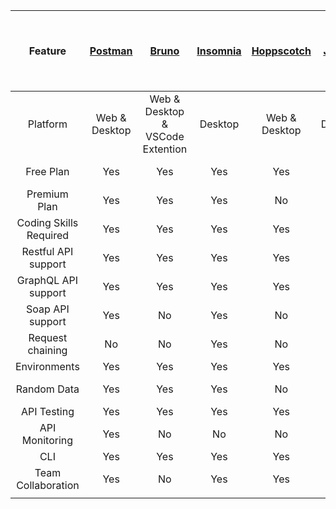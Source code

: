 |         Feature        |    [Postman](https://www.postman.com/)   |               [Bruno](https://github.com/usebruno/bruno)              | [Insomnia](https://insomnia.rest/) |   [Hoppscotch](https://hoppscotch.io/)  |  [JMeter](https://jmeter.apache.org/) | [Brup Suite](https://portswigger.net/burp) | [Requestly.com](https://requestly.com/)               | [PacketSender](https://github.com/dannagle/PacketSender/) | [Milkman](https://github.com/warmuuh/milkman) | [Restfox](https://github.com/flawiddsouza/Restfox) | [APIDog](https://apidog.com/)  | [robohydra](http://robohydra.org/) | [restman](https://github.com/jsargiot/restman)                      | [kreya](https://kreya.app/pricing/) | restclient                    | grpcui | prestige |  Thunder Client  |     [Postcode](https://github.com/rohinivsenthil/postcode)     |             [Paw/Rapidapi](https://rapidapi.com/)           | Firecamp | TestMace |    Nightingale    |   ezy   | verb                | httpyac           | evans    | ain      |   curl   | xh       | curlie   | http-prompt | [httpx (1)](https://www.python-httpx.org/)                   | intellij-http-client          | [httpx (2)](https://github.com/servicex-sh/httpx) | hurl     |    HTTPie    |   Yaak  |    RecipeUI   | advancedrestclient.com | apidash.dev | [Pororoca](https://pororoca.io/) | REST Client Extension for Visual Studio Code | Talend API Tester | resting           | katalon | httpiness | hello-http | humlix  | [yaade](https://docs.yaade.io/)   | Lama2    |   |
|:----------------------:|:-------------:|:--------------------------------:|:--------:|:-------------:|:-------:|------------|-----------------------------|--------------|---------|---------------------------------|---------|-----------|------------------------------|----------------------------|-------------------------------|--------|----------|:----------------:|:----------------:|:-----------------------------------:|:--------:|:--------:|:-----------------:|:-------:|---------------------|-------------------|----------|----------|:--------:|----------|----------|-------------|-------------------------------|-------------------------------|-----------|----------|:------------:|:-------:|:-------------:|------------------------|-------------|----------|----------------------------------------------|-------------------|-------------------|---------|-----------|------------|---------|---------|----------|---|
| Platform               | Web & Desktop | Web & Desktop & VSCode Extention | Desktop  | Web & Desktop | Desktop | Desktop    | Desktop & Browser extension | Desktop      | Desktop | Desktop                         | Desktop | Web       | Browser extension for Opera  | Desktop                    | Browser extension for Mozilla | Web    | Web      | VSCode Extension | VSCode Extension | VS Code extention & Desktop (MacOS) | Web      | Desktop  | Desktop (Windows) | Desktop | Desktop (GNU Emacs) | VS Code extension | Terminal | Terminal | Terminal | Terminal | Terminal | Terminal    | Terminal and JetBrains plugin | Terminal and JetBrains plugin | Terminal  | Terminal | Desktop, CLI | Desktop | Web & Desktop | Desktop                | Desktop     | Desktop  | Extension for Visual Studio Code             | Browser extension | Browser extension | Desktop | Desktop   | Desktop    | Desktop | Desktop | Terminal |   |
| Free Plan              | Yes           | Yes                              | Yes      | Yes           | Yes     | Yes        | Yes                         | Yes          | Yes     | Yes                             | Yes     | Yes       | Yes                          | Yes                        | Yes                           | Yes    | Yes      | Yes              | Yes              | No                                  | Yes      | Yes      | Yes               | Yes     | Yes                 | Yes               | Yes      | Yes      | Yes      | Yes      | Yes      | Yes         | Yes for terminal              | Yes for terminal              | Yes       | Yes      | Yes          | Yes     | Yes           | Yes                    | Yes         | Yes      | Yes                                          | Yes               | Yes               | ?       | ?         | ?          | ?       | ?       | ?        |   |
| Premium Plan           | Yes           | Yes                              | Yes      | No            | No      | Yes        | Yes                         | No           | No      | No                              | Yes     | No        | No                           | Yes                        | No                            | No     | No       | Yes              | No               | Yes                                 | Yes      | Yes      | No                | No      | No                  | No                | No       | No       | No       | No       | No       | No          | Yes                           | Yes                           | No        | No       | No           | No      | No            | No                     | No          | No       | No                                           | Yes               | No                | ?       | ?         | ?          | ?       | ?       | ?        |   |
| Coding Skills Required | Yes           | Yes                              | Yes      | Yes           | Yes     | No         | No                          | Yes          | Yes     | No                              | No      | Yes       | No                           | No                         | No                            | ?      | No       | No               | No               | No                                  | Yes      | No       | No                | No      | No                  | Yes               | ?        | No       | No       | No       | No       | No          | Yes                           | Yes                           | No        | No       | No           | No      | Yes           | Yes                    | No          | No       | No                                           | ?                 | ?                 | ?       | ?         | ?          | ?       | ?       | ?        |   |
| Restful API support    | Yes           | Yes                              | Yes      | Yes           | Yes     | Yes        | Yes                         | Yes          | Yes     | Yes                             | Yes     | Yes       | Yes                          | Yes                        | Yes                           | Yes    | ?        | Yes              | Yes              | Yes                                 | Yes      | Yes      | Yes               | No      | Yes                 | Yes               | ?        | Yes      | Yes      | Yes      | Yes      | Yes         | Yes                           | Yes                           | Yes       | Yes      | Yes          | Yes     | Yes           | Yes                    | Yes         | Yes      | Yes                                          | ?                 | ?                 | ?       | ?         | ?          | ?       | ?       | ?        |   |
| GraphQL API support    | Yes           | Yes                              | Yes      | Yes           | Yes     | No         | Yes                         | No           | Yes     | No                              | ?       | No        | No                           | No                         | No                            | ?      | ?        | Yes              | Yes              | Yes                                 | Yes      | Yes      | No                | No      | No                  | Yes               | ?        | Yes      | Yes      | Yes      | Yes      | Yes         | Yes                           | No                            | Yes       | Yes      | Yes          | Yes     | No            | No                     | Yes         | Yes      | Yes                                          | ?                 | ?                 | ?       | ?         | ?          | ?       | ?       | ?        |   |
| Soap API support       | Yes           | No                               | Yes      | No            | Yes     | No         | No                          | No           | No      | No                              | No      | No        | No                           | No                         | No                            | ?      | ?        | Yes              | No               | Yes                                 | No       | No       | No                | No      | No                  | Yes               | ?        | Yes      | Yes      | Yes      | Yes      | Yes         | No                            | No                            | Yes       | Yes      | No           | Yes     | No            | No                     | Yes         | Yes      | Yes                                          | ?                 | ?                 | ?       | ?         | ?          | ?       | ?       | ?        |   |
| Request chaining       | No            | No                               | Yes      | No            | Yes     | No         | No                          | Yes          | No      | No                              | No      | No        | No                           | ?                          | No                            | ?      | ?        | No               | No               | No                                  | No       | Yes      | Yes               | No      | No                  | Yes               | ?        | No       | No       | No       | No       | No          | No                            | No                            | No        | No       | No           | No      | No            | No                     | No          | No       | No                                           | ?                 | ?                 | ?       | ?         | ?          | ?       | ?       | ?        |   |
| Environments           | Yes           | Yes                              | Yes      | Yes           | Yes     | Yes        | No                          | No           | Yes     | Yes                             | Yes     | No (?)    | No                           | Yes                        | No                            | ?      | ?        | Yes              | No               | Yes                                 | Yes      | Yes      | Yes               | Yes     | No                  | Yes               | ?        | No       | No       | No       | No       | No          | No                            | No                            | No        | No       | No           | Yes     | No            | No                     | Yes         | Yes      | Yes                                          | ?                 | ?                 | ?       | ?         | ?          | ?       | ?       | ?        |   |
| Random Data            | Yes           | Yes                              | Yes      | No            | Yes     | Yes (?)    | No (but can add js lib)     | Yes          | Yes     | Yes                             | Yes     | Yes       | No                           | ?                          | No                            | ?      | ?        | No               | No               | Yes                                 | No       | Yes      | Yes               | No      | No                  | Yes               | ?        | No       | No       | No       | No       | No          | No                            | No                            | No        | No       | No           | No      | No            | No                     | No          | No       | No                                           | ?                 | ?                 | ?       | ?         | ?          | ?       | ?       | ?        |   |
| API Testing            | Yes           | Yes                              | Yes      | Yes           | Yes     | Yes        | Yes                         | Yes          | Yes     | Yes                             | Yes     | Yes       | No                           | Yes                        | No                            | ?      | Yes      | Yes              | No               | No                                  | Yes      | Yes      | No                | Yes     | Yes                 | Yes               | ?        | Yes      | Yes      | Yes      | Yes      | Yes         | Yes                           | Yes                           | Yes       | Yes      | No           | No      | No            | No                     | No          | No       | Yes                                          | ?                 | ?                 | ?       | ?         | ?          | ?       | ?       | ?        |   |
| API Monitoring         | Yes           | No                               | No       | No            | Yes     | No         | No                          | No           | No      | No                              | No      | No        | No                           | No                         | No                            | ?      | ?        | No               | No               | No                                  | No       | No       | No                | No      | No                  | No                | ?        | No       | No       | No       | No       | No          | No                            | No                            | No        | No       | No           | No      | No            | No                     | No          | No       | No                                           | ?                 | ?                 | ?       | ?         | ?          | ?       | ?       | ?        |   |
| CLI                    | Yes           | Yes                              | Yes      | Yes           | Yes     | Yes        | No                          | Yes          | Yes     | No                              | No      | Yes       | No                           | Yes                        | No                            | ?      | ?        | Yes              | No               | No                                  | No       | Yes      | No                | No      | No                  | Yes               | Yes      | Yes      | Yes      | Yes      | Yes      | Yes         | Yes                           | Yes                           | Yes       | Yes      | Yes          | No      | Yes           | Yes                    | No          | No       | No                                           | ?                 | ?                 | ?       | ?         | ?          | ?       | ?       | ?        |   |
| Team Collaboration     | Yes           | No                               | Yes      | Yes           | No      | No         | No                          | No           | No      | No                              | No      | No        | No                           | No                         | No                            | ?      | ?        | No               | No               | No                                  | Yes      | Yes      | No                | No      | No                  | No                | ?        | No       | No       | No       | No       | No          | No                            | No                            | No        | No       | No           | No      | No            | No                     | No          | No       | No                                           | ?                 | ?                 | ?       | ?         | ?          | ?       | ?       | ?        |   |
|                        |               |                                  |          |               |         |            |                             |              |         |                                 |         |           |                              |                            |                               |        |          |                  |                  |                                     |          |          |                   |         |                     |                   |          |          |          |          |          |             |                               |                               |           |          |              |         |               |                        |             |          |                                              |                   |                   |         |           |            |         |         |          |   |
